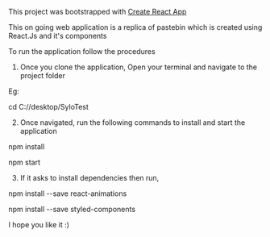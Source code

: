 This project was bootstrapped with [Create React App](https://github.com/facebook/create-react-app)

This on going web application is a replica of pastebin which is created using React.Js and it's components

To run the application follow the procedures

1. Once you clone the application, Open your terminal and navigate to the project folder

Eg:

cd C://desktop/SyloTest

2. Once navigated, run the following commands to install and start the application

npm install

npm start

3. If it asks to install dependencies then run,

npm install --save react-animations

npm install --save styled-components

I hope you like it :)
